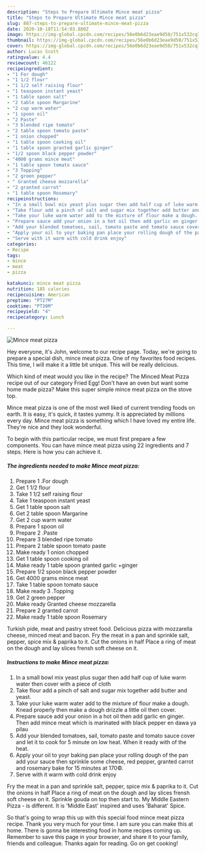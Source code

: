 ```yaml
---
description: "Steps to Prepare Ultimate Mince meat pizza"
title: "Steps to Prepare Ultimate Mince meat pizza"
slug: 887-steps-to-prepare-ultimate-mince-meat-pizza
date: 2020-10-10T11:54:03.880Z
image: https://img-global.cpcdn.com/recipes/56e0b6d23eae9d50/751x532cq70/mince-meat-pizza-recipe-main-photo.jpg
thumbnail: https://img-global.cpcdn.com/recipes/56e0b6d23eae9d50/751x532cq70/mince-meat-pizza-recipe-main-photo.jpg
cover: https://img-global.cpcdn.com/recipes/56e0b6d23eae9d50/751x532cq70/mince-meat-pizza-recipe-main-photo.jpg
author: Lucas Scott
ratingvalue: 4.4
reviewcount: 46122
recipeingredient:
- "1 For dough"
- "1 1/2 flour"
- "1 1/2 self raising flour"
- "1 teaspoon instant yeast"
- "1 table spoon salt"
- "2 table spoon Margarine"
- "2 cup warm water"
- "1 spoon oil"
- "2 Paste"
- "3 blended ripe tomato"
- "2 table spoon tomato paste"
- "1 onion chopped"
- "1 table spoon cooking oil"
- "1 table spoon granted garlic ginger"
- "1/2 spoon black pepper powder"
- "4000 grams mince meat"
- "1 table spoon tomato sauce"
- "3 Topping"
- "2 green pepper"
- " Granted cheese mozzarella"
- "2 granted carrot"
- "1 table spoon Rosemary"
recipeinstructions:
- "In a small bowl mix yeast plus sugar then add half cup of luke warm water then cover with a piece of cloth"
- "Take flour add a pinch of salt and sugar mix together add butter and yeast."
- "Take your luke warm water add to the mixture of flour make a dough. Knead properly then make a dough drizzle a little oil then cover."
- "Prepare sauce add your onion in a hot oil then add garlic en ginger. Then add mince meat which is marinated with black pepper en dawa ya pilau"
- "Add your blended tomatoes, sail, tomato paste and tomato sauce cover and let it to cook for 5 minute on low heat. When it ready with of the heat."
- "Apply your oil to yoyr baking pan place your rolling dough of the pan add your sauce then sprinkle some cheese, red pepper, granted carrot and rosemary bake for 15 minutes at 170©."
- "Serve with it warm with cold drink enjoy"
categories:
- Recipe
tags:
- mince
- meat
- pizza

katakunci: mince meat pizza 
nutrition: 185 calories
recipecuisine: American
preptime: "PT27M"
cooktime: "PT30M"
recipeyield: "4"
recipecategory: Lunch

---
```



![Mince meat pizza](https://img-global.cpcdn.com/recipes/56e0b6d23eae9d50/751x532cq70/mince-meat-pizza-recipe-main-photo.jpg)

Hey everyone, it's John, welcome to our recipe page. Today, we're going to prepare a special dish, mince meat pizza. One of my favorites food recipes. This time, I will make it a little bit unique. This will be really delicious.

Which kind of meat would you like in the recipe? The Minced Meat Pizza recipe out of our category Fried Egg! Don&#39;t have an oven but want some home made pizza? Make this super simple mince meat pizza on the stove top.

Mince meat pizza is one of the most well liked of current trending foods on earth. It is easy, it's quick, it tastes yummy. It is appreciated by millions every day. Mince meat pizza is something which I have loved my entire life. They're nice and they look wonderful.


To begin with this particular recipe, we must first prepare a few components. You can have mince meat pizza using 22 ingredients and 7 steps. Here is how you can achieve it.

<!--inarticleads1-->

##### The ingredients needed to make Mince meat pizza:

1. Prepare 1 .For dough
1. Get 1 1/2 flour
1. Take 1 1/2 self raising flour
1. Take 1 teaspoon instant yeast
1. Get 1 table spoon salt
1. Get 2 table spoon Margarine
1. Get 2 cup warm water
1. Prepare 1 spoon oil
1. Prepare 2 .Paste
1. Prepare 3 blended ripe tomato
1. Prepare 2 table spoon tomato paste
1. Make ready 1 onion chopped
1. Get 1 table spoon cooking oil
1. Make ready 1 table spoon granted garlic +ginger
1. Prepare 1/2 spoon black pepper powder
1. Get 4000 grams mince meat
1. Take 1 table spoon tomato sauce
1. Make ready 3 .Topping
1. Get 2 green pepper
1. Make ready  Granted cheese mozzarella
1. Prepare 2 granted carrot
1. Make ready 1 table spoon Rosemary


Turkish pide, meat and pastry street food. Delicious pizza with mozzarella cheese, minced meat and bacon. Fry the meat in a pan and sprinkle salt, pepper, spice mix &amp; paprika to it. Cut the onions in half Place a ring of meat on the dough and lay slices frensh soft cheese on it. 

<!--inarticleads2-->

##### Instructions to make Mince meat pizza:

1. In a small bowl mix yeast plus sugar then add half cup of luke warm water then cover with a piece of cloth
1. Take flour add a pinch of salt and sugar mix together add butter and yeast.
1. Take your luke warm water add to the mixture of flour make a dough. Knead properly then make a dough drizzle a little oil then cover.
1. Prepare sauce add your onion in a hot oil then add garlic en ginger. Then add mince meat which is marinated with black pepper en dawa ya pilau
1. Add your blended tomatoes, sail, tomato paste and tomato sauce cover and let it to cook for 5 minute on low heat. When it ready with of the heat.
1. Apply your oil to yoyr baking pan place your rolling dough of the pan add your sauce then sprinkle some cheese, red pepper, granted carrot and rosemary bake for 15 minutes at 170©.
1. Serve with it warm with cold drink enjoy


Fry the meat in a pan and sprinkle salt, pepper, spice mix &amp; paprika to it. Cut the onions in half Place a ring of meat on the dough and lay slices frensh soft cheese on it. Sprinkle gouda on top then start to. My Middle Eastern Pizza - is different. It is &#39;Middle East&#39; inspired and uses &#39;Baharat&#39; Spice. 

So that's going to wrap this up with this special food mince meat pizza recipe. Thank you very much for your time. I am sure you can make this at home. There is gonna be interesting food in home recipes coming up. Remember to save this page in your browser, and share it to your family, friends and colleague. Thanks again for reading. Go on get cooking!
